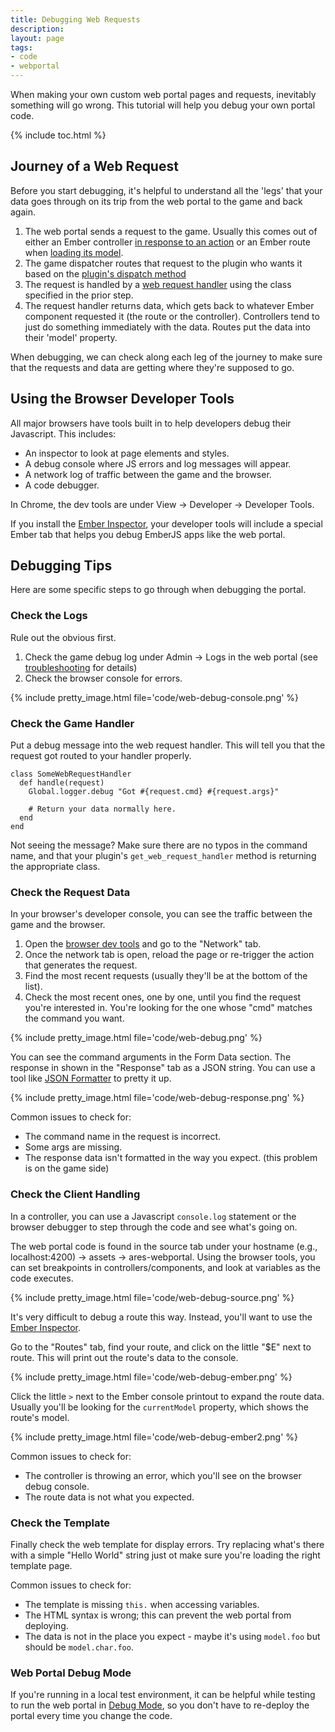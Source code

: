 ```yaml
---
title: Debugging Web Requests
description: 
layout: page
tags:
- code
- webportal
---
```


When making your own custom web portal pages and requests, inevitably something will go wrong. This tutorial will help you debug your own portal code.

{% include toc.html %}

## Journey of a Web Request

Before you start debugging, it's helpful to understand all the 'legs' that your data goes through on its trip from the web portal to the game and back again.

1. The web portal sends a request to the game. Usually this comes out of either an Ember controller [in response to an action](/tutorials/code/web-controllers.html#controller-actions) or an Ember route when [loading its model](/tutorials/code/web-routes.html).
2. The game dispatcher routes that request to the plugin who wants it based on the [plugin's dispatch method](/tutorials/code/web-requests.html#handling-web-requests)
3. The request is handled by a [web request handler](/tutorials/code/web-requests.html#request-handler-classes) using the class specified in the prior step.
4. The request handler returns data, which gets back to whatever Ember component requested it (the route or the controller). Controllers tend to just do something immediately with the data. Routes put the data into their 'model' property.

When debugging, we can check along each leg of the journey to make sure that the requests and data are getting where they're supposed to go.

<a name="browser-dev-tools"></a>

## Using the Browser Developer Tools

All major browsers have tools built in to help developers debug their Javascript. This includes:

* An inspector to look at page elements and styles.
* A debug console where JS errors and log messages will appear.
* A network log of traffic between the game and the browser.
* A code debugger.

In Chrome, the dev tools are under View -> Developer -> Developer Tools.

If you install the [Ember Inspector](https://chrome.google.com/webstore/detail/ember-inspector/bmdblncegkenkacieihfhpjfppoconhi?hl=en), your developer tools will include a special Ember tab that helps you debug EmberJS apps like the web portal.


## Debugging Tips

Here are some specific steps to go through when debugging the portal.

### Check the Logs

Rule out the obvious first.

1. Check the game debug log under Admin -> Logs in the web portal (see [troubleshooting](/tutorials/code/troubleshooting.html)  for details)
2. Check the browser console for errors.

{% include pretty_image.html file='code/web-debug-console.png' %}


### Check the Game Handler

Put a debug message into the web request handler.  This will tell you that the request got routed to your handler properly.

    class SomeWebRequestHandler
      def handle(request)
        Global.logger.debug "Got #{request.cmd} #{request.args}"
        
        # Return your data normally here.
      end
    end

Not seeing the message?  Make sure there are no typos in the command name, and that your plugin's `get_web_request_handler` method is returning the appropriate class.

### Check the Request Data

In your browser's developer console, you can see the traffic between the game and the browser.

1. Open the [browser dev tools](#browser-dev-tools) and go to the "Network" tab.
2. Once the network tab is open, reload the page or re-trigger the action that generates the request.
3. Find the most recent requests (usually they'll be at the bottom of the list).
4. Check the most recent ones, one by one, until you find the request you're interested in. You're looking for the one whose "cmd" matches the command you want.

{% include pretty_image.html file='code/web-debug.png' %}

You can see the command arguments in the Form Data section.  The response in shown in the "Response" tab as a JSON string. You can use a tool like [JSON Formatter](https://jsonformatter.org/) to pretty it up.

{% include pretty_image.html file='code/web-debug-response.png' %}

Common issues to check for:

* The command name in the request is incorrect.
* Some args are missing.
* The response data isn't formatted in the way you expect. (this problem is on the game side)

### Check the Client Handling

In a controller, you can use a Javascript `console.log` statement or the browser debugger to step through the code and see what's going on.

The web portal code is found in the source tab under your hostname (e.g., localhost:4200) -> assets -> ares-webportal. Using the browser tools, you can set breakpoints in controllers/components, and look at variables as the code executes.

{% include pretty_image.html file='code/web-debug-source.png' %}

It's very difficult to debug a route this way. Instead, you'll want to use the [Ember Inspector](#browser-dev-tools). 

Go to the "Routes" tab, find your route, and click on the little "$E" next to route. This will print out the route's data to the console.

{% include pretty_image.html file='code/web-debug-ember.png' %}

Click the little `>` next to the Ember console printout to expand the route data. Usually you'll be looking for the `currentModel` property, which shows the route's model.

{% include pretty_image.html file='code/web-debug-ember2.png' %}

Common issues to check for:

* The controller is throwing an error, which you'll see on the browser debug console.
* The route data is not what you expected.

### Check the Template

Finally check the web template for display errors. Try replacing what's there with a simple "Hello World" string just ot make sure you're loading the right template page.

Common issues to check for:

* The template is missing `this.` when accessing variables.
* The HTML syntax is wrong; this can prevent the web portal from deploying.
* The data is not in the place you expect - maybe it's using `model.foo` but should be `model.char.foo`.


### Web Portal Debug Mode

If you're running in a local test environment, it can be helpful while testing to run the web portal in [Debug Mode](/tutorials/code/debug-mode.html#web-portal), so you don't have to re-deploy the portal every time you change the code.